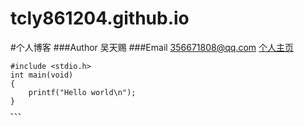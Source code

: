 # tcly861204.github.io
#个人博客
###Author 吴天赐
###Email  356671808@qq.com
[个人主页](http://tcly861204.github.io)

   ```
   #include <stdio.h>
   int main(void)
   {
       printf("Hello world\n");
   }
   、、、